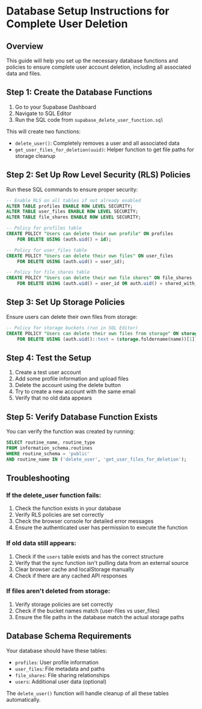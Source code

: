 # Database Setup Instructions for Complete User Deletion

## Overview
This guide will help you set up the necessary database functions and policies to ensure complete user account deletion, including all associated data and files.

## Step 1: Create the Database Functions

1. Go to your Supabase Dashboard
2. Navigate to SQL Editor
3. Run the SQL code from `supabase_delete_user_function.sql`

This will create two functions:
- `delete_user()`: Completely removes a user and all associated data
- `get_user_files_for_deletion(uuid)`: Helper function to get file paths for storage cleanup

## Step 2: Set Up Row Level Security (RLS) Policies

Run these SQL commands to ensure proper security:

```sql
-- Enable RLS on all tables if not already enabled
ALTER TABLE profiles ENABLE ROW LEVEL SECURITY;
ALTER TABLE user_files ENABLE ROW LEVEL SECURITY;
ALTER TABLE file_shares ENABLE ROW LEVEL SECURITY;

-- Policy for profiles table
CREATE POLICY "Users can delete their own profile" ON profiles
    FOR DELETE USING (auth.uid() = id);

-- Policy for user_files table  
CREATE POLICY "Users can delete their own files" ON user_files
    FOR DELETE USING (auth.uid() = user_id);

-- Policy for file_shares table
CREATE POLICY "Users can delete their own file shares" ON file_shares
    FOR DELETE USING (auth.uid() = user_id OR auth.uid() = shared_with_id);
```

## Step 3: Set Up Storage Policies

Ensure users can delete their own files from storage:

```sql
-- Policy for storage buckets (run in SQL Editor)
CREATE POLICY "Users can delete their own files from storage" ON storage.objects
    FOR DELETE USING (auth.uid()::text = (storage.foldername(name))[1]);
```

## Step 4: Test the Setup

1. Create a test user account
2. Add some profile information and upload files
3. Delete the account using the delete button
4. Try to create a new account with the same email
5. Verify that no old data appears

## Step 5: Verify Database Function Exists

You can verify the function was created by running:

```sql
SELECT routine_name, routine_type 
FROM information_schema.routines 
WHERE routine_schema = 'public' 
AND routine_name IN ('delete_user', 'get_user_files_for_deletion');
```

## Troubleshooting

### If the delete_user function fails:
1. Check the function exists in your database
2. Verify RLS policies are set correctly
3. Check the browser console for detailed error messages
4. Ensure the authenticated user has permission to execute the function

### If old data still appears:
1. Check if the `users` table exists and has the correct structure
2. Verify that the sync function isn't pulling data from an external source
3. Clear browser cache and localStorage manually
4. Check if there are any cached API responses

### If files aren't deleted from storage:
1. Verify storage policies are set correctly
2. Check if the bucket names match (user-files vs user_files)
3. Ensure the file paths in the database match the actual storage paths

## Database Schema Requirements

Your database should have these tables:
- `profiles`: User profile information
- `user_files`: File metadata and paths
- `file_shares`: File sharing relationships
- `users`: Additional user data (optional)

The `delete_user()` function will handle cleanup of all these tables automatically.